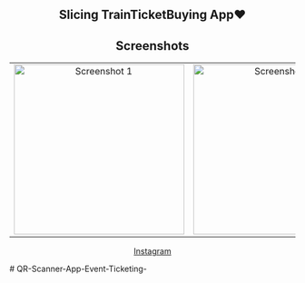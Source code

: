 <center>

## Slicing TrainTicketBuying App❤️

<h2><i class="fab fa-instagram"></i> Screenshots <i class="fas fa-camera"></i></h2>

<table>
  <tr>
    <td align="center"><img src="https://i.postimg.cc/bNVs9vMX/Screenshot-2023-07-10-at-20-19-23.png" alt="Screenshot 1" width="300"></td>
    <td align="center"><img src="https://i.postimg.cc/W1QzxHTX/Screenshot-2023-07-10-at-20-19-26.png" alt="Screenshot 2" width="300"></td>
    <td align="center"><img src="https://i.postimg.cc/Bn8tY09j/Screenshot-2023-07-10-at-20-21-06.png" alt="Screenshot 3" width="300"></td>
  </tr>
</table>

[<i class="fab fa-instagram"></i> Instagram](https://www.instagram.com/p/CtNrygVBCNv/?utm_source=ig_web_copy_link&igshid=MzRlODBiNWFlZA==)

</center>
#   Q R - S c a n n e r - A p p - E v e n t - T i c k e t i n g -  
 